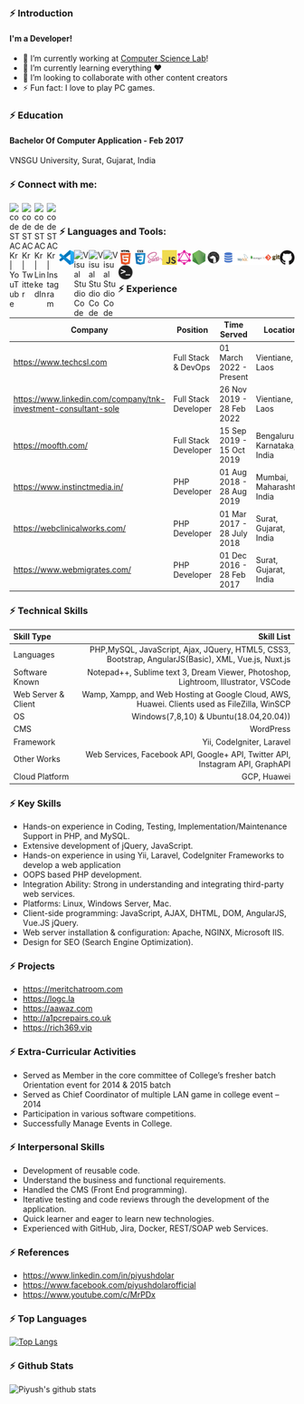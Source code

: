 ### :zap: Introduction

#### I'm a Developer!
-   🔭 I’m currently working at [Computer Science Lab](https://techcsl.com)!
-   🌱 I’m currently learning everything :heart:
-   👯 I’m looking to collaborate with other content creators
-   ⚡ Fun fact: I love to play PC games.

### :zap: Education
#### Bachelor Of Computer Application - Feb 2017
VNSGU University, Surat, Gujarat, India

### :zap: Connect with me:
[<img align="left" alt="codeSTACKr | YouTube" width="22px" src="https://cdn.jsdelivr.net/npm/simple-icons@v3/icons/youtube.svg" />](https://www.youtube.com/c/MrPDx)
[<img align="left" alt="codeSTACKr | Twitter" width="22px" src="https://cdn.jsdelivr.net/npm/simple-icons@v3/icons/twitter.svg" />](https://twitter.com/piyush_dolar)
[<img align="left" alt="codeSTACKr | LinkedIn" width="22px" src="https://cdn.jsdelivr.net/npm/simple-icons@v3/icons/linkedin.svg" />](https://www.linkedin.com/in/piyushdolar/)
[<img align="left" alt="codeSTACKr | Instagram" width="22px" src="https://cdn.jsdelivr.net/npm/simple-icons@v3/icons/instagram.svg" />](https://www.linkedin.com/in/dolarpiyush/)

</br>

### :zap: Languages and Tools:
[<img align="left" alt="Visual Studio Code" width="26px" src="https://raw.githubusercontent.com/github/explore/80688e429a7d4ef2fca1e82350fe8e3517d3494d/topics/visual-studio-code/visual-studio-code.png" />](webdevplaylist)
[<img align="left" alt="Visual Studio Code" width="26px" src="https://avatars3.githubusercontent.com/u/958072?s=200&v=4" />](laravel)
[<img align="left" alt="Visual Studio Code" width="26px" src="https://avatars0.githubusercontent.com/u/993323?s=200&v=4" />](yiisoft)
[<img align="left" alt="Visual Studio Code" width="26px" src="https://avatars0.githubusercontent.com/u/44521256?s=200&v=4" />](codeigniter4)
[<img align="left" alt="HTML5" width="26px" src="https://raw.githubusercontent.com/github/explore/80688e429a7d4ef2fca1e82350fe8e3517d3494d/topics/html/html.png" />](webdevplaylist)
[<img align="left" alt="CSS3" width="26px" src="https://raw.githubusercontent.com/github/explore/80688e429a7d4ef2fca1e82350fe8e3517d3494d/topics/css/css.png" />](cssplaylist)
[<img align="left" alt="Sass" width="26px" src="https://raw.githubusercontent.com/github/explore/80688e429a7d4ef2fca1e82350fe8e3517d3494d/topics/sass/sass.png" />](cssplaylist)
[<img align="left" alt="JavaScript" width="26px" src="https://raw.githubusercontent.com/github/explore/80688e429a7d4ef2fca1e82350fe8e3517d3494d/topics/javascript/javascript.png" />](jsplaylist)
[<img align="left" alt="GraphQL" width="26px" src="https://raw.githubusercontent.com/github/explore/80688e429a7d4ef2fca1e82350fe8e3517d3494d/topics/graphql/graphql.png" />](webdevplaylist)
[<img align="left" alt="Node.js" width="26px" src="https://raw.githubusercontent.com/github/explore/80688e429a7d4ef2fca1e82350fe8e3517d3494d/topics/nodejs/nodejs.png" />](webdevplaylist)
[<img align="left" alt="Deno" width="26px" src="https://raw.githubusercontent.com/github/explore/361e2821e2dea67711cde99c9c40ed357061cf27/topics/deno/deno.png" />](webdevplaylist)
[<img align="left" alt="SQL" width="26px" src="https://raw.githubusercontent.com/github/explore/80688e429a7d4ef2fca1e82350fe8e3517d3494d/topics/sql/sql.png" />](webdevplaylist)
[<img align="left" alt="MySQL" width="26px" src="https://raw.githubusercontent.com/github/explore/80688e429a7d4ef2fca1e82350fe8e3517d3494d/topics/mysql/mysql.png" />](webdevplaylist)
[<img align="left" alt="MongoDB" width="26px" src="https://raw.githubusercontent.com/github/explore/80688e429a7d4ef2fca1e82350fe8e3517d3494d/topics/mongodb/mongodb.png" />](webdevplaylist)
[<img align="left" alt="Git" width="26px" src="https://raw.githubusercontent.com/github/explore/80688e429a7d4ef2fca1e82350fe8e3517d3494d/topics/git/git.png" />](webdevplaylist)
[<img align="left" alt="GitHub" width="26px" src="https://raw.githubusercontent.com/github/explore/78df643247d429f6cc873026c0622819ad797942/topics/github/github.png" />](webdevplaylist)
[<img align="left" alt="Terminal" width="26px" src="https://raw.githubusercontent.com/github/explore/80688e429a7d4ef2fca1e82350fe8e3517d3494d/topics/terminal/terminal.png" />](webdevplaylist)

<br />
<br />

### :zap: Experience
| Company | Position | Time Served | Location  |
| ------- | -------- | ----------- | --------- |
| https://www.techcsl.com  | Full Stack & DevOps | 01 March 2022 - Present | Vientiane, Laos  |
| https://www.linkedin.com/company/tnk-investment-consultant-sole  | Full Stack Developer | 26 Nov 2019 - 28 Feb 2022 | Vientiane, Laos  |
| https://moofth.com/ | Full Stack Developer | 15 Sep 2019 - 15 Oct 2019  | Bengaluru, Karnataka, India |
| https://www.instinctmedia.in/ | PHP Developer | 01 Aug 2018 - 28 Aug 2019  | Mumbai, Maharashtra, India |
| https://webclinicalworks.com/ | PHP Developer | 01 Mar 2017 - 28 July 2018 | Surat, Gujarat, India |
| https://www.webmigrates.com/ | PHP Developer | 01 Dec 2016 - 28 Feb 2017  | Surat, Gujarat, India |

### :zap: Technical Skills
| Skill Type          |                                                                                          Skill List |
| :------------------- | --------------------------------------------------------------------------------------------------: |
| Languages           | PHP,MySQL, JavaScript, Ajax, JQuery, HTML5, CSS3, Bootstrap, AngularJS(Basic), XML, Vue.js, Nuxt.js |
| Software Known      |                  Notepad++, Sublime text 3, Dream Viewer, Photoshop, Lightroom, Illustrator, VSCode |
| Web Server & Client |        Wamp, Xampp, and Web Hosting at Google Cloud, AWS, Huawei. Clients used as FileZilla, WinSCP |
| OS                  |                                                              Windows(7,8,10) & Ubuntu(18.04,20.04)) |
| CMS                 |                                                                                           WordPress |
| Framework           |                                                                           Yii, CodeIgniter, Laravel |
| Other Works         |                       Web Services, Facebook API, Google+ API, Twitter API, Instagram API, GraphAPI |
| Cloud Platform | GCP, Huawei |

### :zap: Key Skills
-   Hands-on experience in Coding, Testing, Implementation/Maintenance Support in
    PHP, and MySQL.
-   Extensive development of jQuery, JavaScript.
-   Hands-on experience in using Yii, Laravel, CodeIgniter Frameworks to develop a web
    application
-   OOPS based PHP development.
-   Integration Ability: Strong in understanding and integrating third-party web services.
-   Platforms: Linux, Windows Server, Mac.
-   Client-side programming: JavaScript, AJAX, DHTML, DOM, AngularJS, Vue.JS
    jQuery.
-   Web server installation & configuration: Apache, NGINX, Microsoft IIS.
-   Design for SEO (Search Engine Optimization).

### :zap: Projects
-   https://meritchatroom.com
-   https://logc.la
-   https://aawaz.com
-   http://a1pcrepairs.co.uk
-   https://rich369.vip

### :zap: Extra-Curricular Activities
-   Served as Member in the core committee of College’s fresher batch Orientation event
    for 2014 & 2015 batch
-   Served as Chief Coordinator of multiple LAN game in college event – 2014
-   Participation in various software competitions.
-   Successfully Manage Events in College.

### :zap: Interpersonal Skills
-   Development of reusable code.
-   Understand the business and functional requirements.
-   Handled the CMS (Front End programming).
-   Iterative testing and code reviews through the development of the application.
-   Quick learner and eager to learn new technologies.
-   Experienced with GitHub, Jira, Docker, REST/SOAP web Services.

### :zap: References
-   https://www.linkedin.com/in/piyushdolar
-   https://www.facebook.com/piyushdolarofficial
-   https://www.youtube.com/c/MrPDx

### :zap: Top Languages
[![Top Langs](https://github-readme-stats.vercel.app/api/top-langs/?username=piyushdolar)](https://github.com/piyushdolar/github-readme-stats)

### :zap: Github Stats
![Piyush's github stats](https://github-readme-stats.vercel.app/api?username=piyushdolar&show_icons=true&theme=radical)
